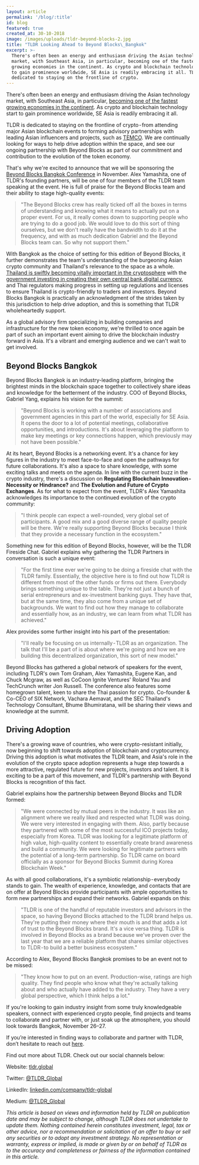 ```yaml
---
layout: article
permalink: '/blog/:title'
id: blog
featured: true
created_at: 30-10-2018
image: /images/uploads/tldr-beyond-blocks-2.jpg
title: "TLDR Looking Ahead to Beyond Blocks\_Bangkok"
excerpt: >-
  There's often been an energy and enthusiasm driving the Asian technology
  market, with Southeast Asia, in particular, becoming one of the fastest
  growing economies in the continent. As crypto and blockchain technology start
  to gain prominence worldwide, SE Asia is readily embracing it all. TLDR is
  dedicated to staying on the frontline of crypto.
---
```

There's often been an energy and enthusiasm driving the Asian technology market, with Southeast Asia, in particular, [becoming one of the fastest growing economies in the continent](https://www.entrepreneur.com/article/321944). As crypto and blockchain technology start to gain prominence worldwide, SE Asia is readily embracing it all.

TLDR is dedicated to staying on the frontline of crypto - from attending major Asian blockchain events to forming advisory partnerships with leading Asian influencers and projects, such as [TEMCO](https://medium.com/@TLDR_Global/tldr-signs-first-south-korean-based-project-temco-2d225564c8cf). We are continually looking for ways to help drive adoption within the space, and see our ongoing partnership with Beyond Blocks as part of our commitment and contribution to the evolution of the token economy.

That's why we're excited to announce that we will be sponsoring the [Beyond Blocks Bangkok Conference](https://beyondblocks.com/) in November. Alex Yamashita, one of TLDR's founding partners, will be one of four members of the TLDR team speaking at the event. He is full of praise for the Beyond Blocks team and their ability to stage high-quality events:

> "The Beyond Blocks crew has really ticked off all the boxes in terms of understanding and knowing what it means to actually put on a proper event. For us, it really comes down to supporting people who are trying to do a good job. We would love to do this sort of thing ourselves, but we don't really have the bandwidth to do it at the frequency, and with as much dedication Gabriel and the Beyond Blocks team can. So why not support them."

With Bangkok as the choice of setting for this edition of Beyond Blocks, it further demonstrates the team's understanding of the burgeoning Asian crypto community and Thailand's relevance to the space as a whole. [Thailand is swiftly becoming vitally important in the cryptosphere](https://www.elitecurrensea.com/forex-and-cfd-blog/cryptocurrency-analysis/crypto-news/thailands-becoming-asias-crypto-hub/) with the [government investing in creating their own central bank digital currency](https://techcrunch.com/2018/08/31/thailand-blockchain/), and Thai regulators making progress in setting up regulations and licenses to ensure Thailand is crypto-friendly to traders and investors. Beyond Blocks Bangkok is practically an acknowledgment of the strides taken by this jurisdiction to help drive adoption, and this is something that TLDR wholeheartedly support.

As a global advisory firm specializing in building companies and infrastructure for the new token economy, we're thrilled to once again be part of such an important event aiming to drive the blockchain industry forward in Asia. It's a vibrant and emerging audience and we can't wait to get involved.



## Beyond Blocks Bangkok

Beyond Blocks Bangkok is an industry-leading platform, bringing the brightest minds in the blockchain space together to collectively share ideas and knowledge for the betterment of the industry. COO of Beyond Blocks, Gabriel Yang, explains his vision for the summit:

> "Beyond Blocks is working with a number of associations and government agencies in this part of the world, especially for SE Asia. It opens the door to a lot of potential meetings, collaborative opportunities, and introductions. It's about leveraging the platform to make key meetings or key connections happen, which previously may not have been possible."

At its heart, Beyond Blocks is a networking event. It's a chance for key figures in the industry to meet face-to-face and open the pathways for future collaborations. It's also a space to share knowledge, with some exciting talks and meets on the agenda. In line with the current buzz in the crypto industry, there's a discussion on **Regulating Blockchain Innovation - Necessity or Hindrance?** and **The Evolution and Future of Crypto Exchanges**. As for what to expect from the event, TLDR's Alex Yamashita acknowledges its importance to the continued evolution of the crypto community:

> "I think people can expect a well-rounded, very global set of participants. A good mix and a good diverse range of quality people will be there. We're really supporting Beyond Blocks because I think that they provide a necessary function in the ecosystem."

Something new for this edition of Beyond Blocks, however, will be the TLDR Fireside Chat. Gabriel explains why gathering the TLDR Partners in conversation is such a unique event:

> "For the first time ever we're going to be doing a fireside chat with the TLDR family. Essentially, the objective here is to find out how TLDR is different from most of the other funds or firms out there. Everybody brings something unique to the table. They're not just a bunch of serial entrepreneurs and ex-investment banking guys. They have that, but at the same time, they also come from a unique set of backgrounds. We want to find out how they manage to collaborate and essentially how, as an industry, we can learn from what TLDR has achieved."

Alex provides some further insight into his part of the presentation:

> "I'll really be focusing on us internally - TLDR as an organization. The talk that I'll be a part of is about where we're going and how we are building this decentralized organization, this sort of new model."

Beyond Blocks has gathered a global network of speakers for the event, including TLDR's own Tom Graham, Alex Yamashita, Eugene Kan, and Chuck Mcgraw, as well as CoCoon Ignite Ventures' Roland Yau and TechCrunch writer Jon Russell. The conference also features some homegrown talent, keen to share the Thai passion for crypto. Co-founder & Co-CEO of SIX Network, Vachara Aemavat, and the SEC Thailand's Technology Consultant, Bhume Bhumiratana, will be sharing their views and knowledge at the summit.



## Driving Adoption

There's a growing wave of countries, who were crypto-resistant initially, now beginning to shift towards adoption of blockchain and cryptocurrency. Driving this adoption is what motivates the TLDR team, and Asia's role in the evolution of the crypto space adoption represents a huge step towards a more attractive, regulated future for new projects, investors and talent. It is exciting to be a part of this movement, and TLDR's partnership with Beyond Blocks is recognition of this fact.

Gabriel explains how the partnership between Beyond Blocks and TLDR formed:

> "We were connected by mutual peers in the industry. It was like an alignment where we really liked and respected what TLDR was doing. We were very interested in engaging with them. Also, partly because they partnered with some of the most successful ICO projects today, especially from Korea. TLDR was looking for a legitimate platform of high value, high-quality content to essentially create brand awareness and build a community. We were looking for legitimate partners with the potential of a long-term partnership. So TLDR came on board officially as a sponsor for Beyond Blocks Summit during Korea Blockchain Week."

As with all good collaborations, it's a symbiotic relationship - everybody stands to gain. The wealth of experience, knowledge, and contacts that are on offer at Beyond Blocks provide participants with ample opportunities to form new partnerships and expand their networks. Gabriel expands on this:

> "TLDR is one of the handful of reputable investors and advisors in the space, so having Beyond Blocks attached to the TLDR brand helps us. They're putting their money where their mouth is and that adds a lot of trust to the Beyond Blocks brand. It's a vice versa thing. TLDR is involved in Beyond Blocks as a brand because we've proven over the last year that we are a reliable platform that shares similar objectives to TLDR - to build a better business ecosystem."

According to Alex, Beyond Blocks Bangkok promises to be an event not to be missed:

> "They know how to put on an event. Production-wise, ratings are high quality. They find people who know what they're actually talking about and who actually have added to the industry. They have a very global perspective, which I think helps a lot."

If you're looking to gain industry insight from some truly knowledgeable speakers, connect with experienced crypto people, find projects and teams to collaborate and partner with, or just soak up the atmosphere, you should look towards Bangkok, November 26–27.



If you’re interested in finding ways to collaborate and partner with TLDR, don’t hesitate to reach out [here](https://tldr.global/contact).

Find out more about TLDR. Check out our social channels below:

Website: [tldr.global](https://tldr.global/)

Twitter: [@TLDR_Global](https://twitter.com/TLDR_Global)

LinkedIn: [linkedin.com/company/tldr-global](https://www.linkedin.com/company/tldr-global/)

Medium: [@TLDR_Global](https://medium.com/@TLDR_Global)

_This article is based on views and information held by TLDR on publication date and may be subject to change, although TLDR does not undertake to update them. Nothing contained herein constitutes investment, legal, tax or other advice, nor a recommendation or solicitation of an offer to buy or sell any securities or to adopt any investment strategy. No representation or warranty, express or implied, is made or given by or on behalf of TLDR as to the accuracy and completeness or fairness of the information contained in this article._
